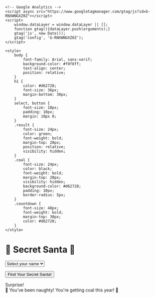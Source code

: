 
<html lang="en">
<head>
    <meta charset="UTF-8">
    <meta name="viewport" content="width=device-width, initial-scale=1.0">

    <!-- Google Analytics -->
    <script async src="https://www.googletagmanager.com/gtag/js?id=G-RNXWNGXZ0Z"></script>
    <script>
        window.dataLayer = window.dataLayer || [];
        function gtag(){dataLayer.push(arguments);}
        gtag('js', new Date());
        gtag('config', 'G-RNXWNGXZ0Z');
    </script>

    <style>
        body {
            font-family: Arial, sans-serif;
            background-color: #f0f8ff;
            text-align: center;
            position: relative;
        }
        h1 {
            color: #d62728;
            font-size: 36px;
            margin-bottom: 30px;
        }
        select, button {
            font-size: 18px;
            padding: 10px;
            margin: 10px 0;
        }
        .result {
            font-size: 24px;
            color: green;
            font-weight: bold;
            margin-top: 20px;
            position: relative;
            visibility: hidden;
        }
        .coal {
            font-size: 24px;
            color: black;
            font-weight: bold;
            margin-top: 20px;
            visibility: hidden;
            background-color: #d62728;
            padding: 10px;
            border-radius: 5px;
        }
        .countdown {
            font-size: 48px;
            font-weight: bold;
            margin-top: 30px;
            color: #d62728;
        }
    </style>
</head>
<body>

<h1>🎄 Secret Santa 🎄</h1>

<select id="participantList">
    <option value="" selected>Select your name</option>
</select>

<button onclick="assignSecretSanta(); trackEvent('button_click', 'Find Your Secret Santa Button')">Find Your Secret Santa!</button>

<div class="result" id="result">Surprise!</div>
<div class="coal" id="coal">🎅 You've been naughty! You're getting coal this year! 🎅</div>
<div id="countdown" class="countdown"></div>

<script>
    // Define families and participants
    const families = {
        "Family1": ["Jane", "Allan", "Josie", "Kalvin", "Christina"],
        "Family2": ["Andrew", "Hellie", "Susan", "Sandy", "Ali"],
        "Family3": ["Kirstie", "Paul", "Susie P", "Mac", "Calum"],
        "Family4": ["Liz", "Duncan", "Chris", "Beth"]
    };

    const participants = [].concat(...Object.values(families)); // Flatten family arrays into a single participants list
    const participantList = document.getElementById("participantList");
    let selectedParticipant = '';
    let hasSelected = false; // Flag to track if they've selected already
    let secondSelectionInProgress = false; // Flag to track if they're trying to reselect after a countdown

    // Populate the dropdown list with participants
    participants.forEach(name => {
        let option = document.createElement("option");
        option.value = name;
        option.textContent = name;
        participantList.appendChild(option);
    });

    // Listen for participant selection
    participantList.addEventListener("change", function() {
        selectedParticipant = this.value;
        trackEvent('name_input', selectedParticipant); // Track name input
    });

    // Function to get a cookie by name
    function getCookie(name) {
        let cookies = document.cookie.split(';');
        for (let cookie of cookies) {
            let [key, value] = cookie.trim().split('=');
            if (key === name) return value;
        }
        return null;
    }

    // Function to set a cookie
    function setCookie(name, value, days) {
        let date = new Date();
        date.setTime(date.getTime() + (days * 24 * 60 * 60 * 1000));
        document.cookie = `${name}=${value}; expires=${date.toUTCString()}; path=/`;
    }

    // Function to assign a Secret Santa
    function assignSecretSanta() {
        if (!selectedParticipant) {
            alert("Please select your name first!");
            return;
        }

        // If they've already selected once, show countdown and coal message
        if (hasSelected) {
            if (!secondSelectionInProgress) {
                secondSelectionInProgress = true;
                // Show countdown and wait for it to finish before showing coal
                startCountdown();
                trackEvent('second_selection_attempt', selectedParticipant); // Track second selection attempt
            }
            return;
        }

        // Mark as selected
        hasSelected = true;
        setCookie('hasSelected', 'true', 30); // Cookie expires in 30 days

        // Show countdown before revealing Secret Santa
        startCountdown();
        trackEvent('name_selected', selectedParticipant); // Track name selection
    }

    // Countdown function
    function startCountdown() {
        let countdownElement = document.getElementById("countdown");
        let count = 3;
        countdownElement.textContent = count;

        let interval = setInterval(function() {
            count--;
            countdownElement.textContent = count;
            if (count === 0) {
                clearInterval(interval);  // Stop the countdown
                countdownElement.style.visibility = "hidden";  // Hide countdown
                if (secondSelectionInProgress) {
                    showCoalMessage();  // Show coal message after second selection
                } else {
                    revealResult();  // Reveal Secret Santa after initial selection
                }
            }
        }, 1000);
    }

    // Show coal message if a second selection is made
    function showCoalMessage() {
        document.getElementById("coal").style.visibility = "visible";
        trackEvent('coal_message_shown', selectedParticipant); // Track coal message shown
    }

    // Reveal the Secret Santa result with family check
    function revealResult() {
        // Get the family of the selected participant
        let selectedFamily = Object.keys(families).find(family => families[family].includes(selectedParticipant));

        // Filter potential receivers to exclude the same family
        let potentialReceivers = participants.filter(name => name !== selectedParticipant && !families[selectedFamily].includes(name));
        
        // Select a random receiver from the filtered list
        let selectedReceiver = potentialReceivers[Math.floor(Math.random() * potentialReceivers.length)];

        let resultElement = document.getElementById("result");
        resultElement.textContent = `Your Secret Santa is: ${selectedReceiver}!`;

        resultElement.style.visibility = "visible";
        trackEvent('secret_santa_revealed', selectedReceiver); // Track Secret Santa result
    }

    // Track custom events
    function trackEvent(eventType, eventLabel) {
        gtag('event', eventType, {
            'event_category': 'Secret Santa',
            'event_label': eventLabel,
            'value': 1
        });
    }
</script>

</body>
</html>
